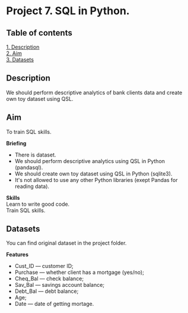 # Project 7. SQL in Python.

## Table of contents
[1. Description](https://github.com/ekaterinatao/Tutorial_projects/tree/main/project_7#description)   
[2. Aim](https://github.com/ekaterinatao/Tutorial_projects/tree/main/project_7#aim)  
[3. Datasets](https://github.com/ekaterinatao/Tutorial_projects/tree/main/project_7#datasets)  

## Description
We should perform descriptive analytics of bank clients data and create own toy dataset using QSL.  

## Aim
To train SQL skills.  

**Briefing**  
- There is dataset.
- We should perform descriptive analytics using QSL in Python (pandasql).
- We should create own toy dataset using QSL in Python (sqlite3).
- It's not allowed to use any other Python libraries (exept Pandas for reading data).  

**Skills**  
Learn to write good code.  
Train SQL skills.  

## Datasets
You can find original dataset in the project folder.  

**Features**
- Cust_ID — customer ID;
- Purchase — whether client has a mortgage (yes/no);
- Cheq_Bal — check balance;
- Sav_Bal —  savings account balance;
- Debt_Bal — debt balance;
- Age;
- Date — date of getting mortage.  

